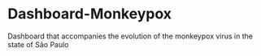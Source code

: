 # Dashboard-Monkeypox
 Dashboard that accompanies the evolution of the monkeypox virus in the state of São Paulo
